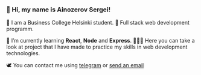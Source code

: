 ### 🥷 Hi, my name is Ainozerov Sergei!

🌿 I am a Business College Helsinki student.
💎 Full stack web development programm.

📕 I’m currently learning **React**, **Node** and **Express**.
🕵🏼‍♂️ Here you can take a look at project that I have made to practice my skills in web development technologies.

🕊 You can contact me using <a href='https://t.me/ainozerie'>telegram</a> or <a href = "mailto: ainozerie.prod@gmail.com">send an email</a>

